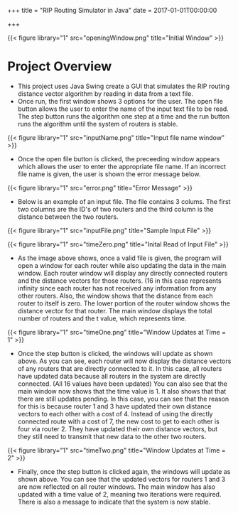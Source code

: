 +++
title = "RIP Routing Simulator in Java"
date = 2017-01-01T00:00:00

+++

{{< figure library="1" src="openingWindow.png" title="Initial Window" >}}

# Project Overview
  * This project uses Java Swing create a GUI that simulates the RIP routing distance vector algorithm by reading in data from a text file.
  * Once run, the first window shows 3 options for the user. The open file button allows the user to enter the name of the input text file to be read. The step button runs the algorithm one step at a time and the run button runs the algorithm until the system of routers is stable.

{{< figure library="1" src="inputName.png" title="Input file name window" >}}

  * Once the open file button is clicked, the preceeding window appears which allows the user to enter the appropriate file name. If an incorrect file name is given, the user is shown the error message below.
  
{{< figure library="1" src="error.png" title="Error Message" >}}

  * Below is an example of an input file. The file contains 3 colums. The first two columns are the ID's of two routers and the third column is the distance between the two routers. 
  
{{< figure library="1" src="inputFile.png" title="Sample Input File" >}}
  
{{< figure library="1" src="timeZero.png" title="Inital Read of Input File" >}}

  * As the image above shows, once a valid file is given, the program will open a window for each router while also updating the data in the main window. Each router window will display any directly connected routers and the distance vectors for those routers. (16 in this case represents infinity since each router has not received any information from any other routers. Also, the window shows that the distance from each router to itself is zero. The lower portion of the router window shows the distance vector for that router. The main window displays the total number of routers and the t value, which represents time. 
  
{{< figure library="1" src="timeOne.png" title="Window Updates at Time = 1" >}}

  * Once the step button is clicked, the windows will update as shown above. As you can see, each router will now display the distance vectors of any routers that are directly connected to it. In this case, all routers have updated data because all routers in the system are directly connected. (All 16 values have been updated) You can also see that the main window now shows that the time value is 1. It also shows that that there are still updates pending. In this case, you can see that the reason for this is because router 1 and 3 have updated their own distance vectors to each other with a cost of 4. Instead of using the directly connected route with a cost of 7, the new cost to get to each other is four via router 2. They have updated their own distance vectors, but they still need to transmit that new data to the other two routers. 
  
{{< figure library="1" src="timeTwo.png" title="Window Updates at Time = 2" >}}

  * Finally, once the step button is clicked again, the windows will update as shown above. You can see that the updated vectors for routers 1 and 3 are now reflected on all router windows. The main window has also updated with a time value of 2, meaning two iterations were required. There is also a message to indicate that the system is now stable.
  
